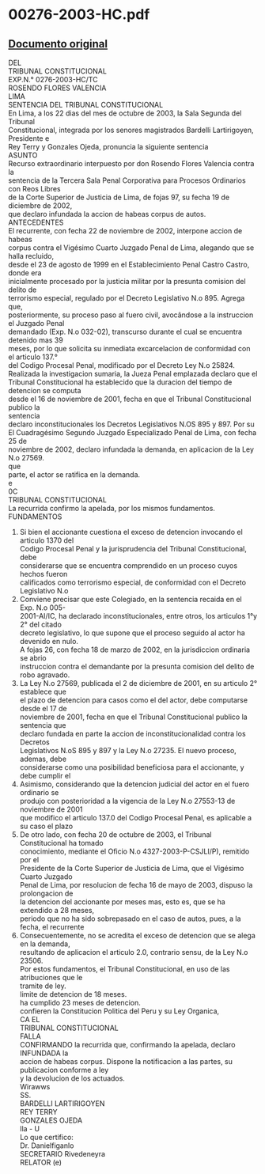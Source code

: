 
00276-2003-HC.pdf
=================
  
[Documento original](https://tc.gob.pe/jurisprudencia/2003/00276-2003-HC.pdf)  
---  
DEL  
TRIBUNAL CONSTITUCIONAL  
EXP.N.° 0276-2003-HC/TC  
ROSENDO FLORES VALENCIA  
LIMA  
SENTENCIA DEL TRIBUNAL CONSTITUCIONAL  
En Lima, a los 22 dias del mes de octubre de 2003, la Sala Segunda del Tribunal  
Constitucional, integrada por los senores magistrados Bardelli Lartirigoyen, Presidente e  
Rey Terry y Gonzales Ojeda, pronuncia la siguiente sentencia  
ASUNTO  
Recurso extraordinario interpuesto por don Rosendo Flores Valencia contra la  
sentencia de la Tercera Sala Penal Corporativa para Procesos Ordinarios con Reos Libres  
de la Corte Superior de Justicia de Lima, de fojas 97, su fecha 19 de diciembre de 2002,  
que declaro infundada la accion de habeas corpus de autos.  
ANTECEDENTES  
El recurrente, con fecha 22 de noviembre de 2002, interpone accion de habeas  
corpus contra el Vigésimo Cuarto Juzgado Penal de Lima, alegando que se halla recluido,  
desde el 23 de agosto de 1999 en el Establecimiento Penal Castro Castro, donde era  
inicialmente procesado por la justicia militar por la presunta comision del delito de  
terrorismo especial, regulado por el Decreto Legislativo N.o 895. Agrega que,  
posteriormente, su proceso paso al fuero civil, avocândose a la instruccion el Juzgado Penal  
demandado (Exp. N.o 032-02), transcurso durante el cual se encuentra detenido mas 39  
meses, por lo que solicita su inmediata excarcelacion de conformidad con el articulo 137.°  
del Codigo Procesal Penal, modificado por el Decreto Ley N.o 25824.  
Realizada la investigacion sumaria, la Jueza Penal emplazada declaro que el  
Tribunal Constitucional ha establecido que la duracion del tiempo de detencion se computa  
desde el 16 de noviembre de 2001, fecha en que el Tribunal Constitucional publico la  
sentencia  
declaro inconstitucionales los Decretos Legislativos N.OS 895 y 897. Por su  
El Cuadragésimo Segundo Juzgado Especializado Penal de Lima, con fecha 25 de  
noviembre de 2002, declaro infundada la demanda, en aplicacion de la Ley N.o 27569.  
que  
parte, el actor se ratifica en la demanda.  
e  
0C  
TRIBUNAL CONSTITUCIONAL  
La recurrida confirmo la apelada, por los mismos fundamentos.  
FUNDAMENTOS  
1. Si bien el accionante cuestiona el exceso de detencion invocando el articulo 1370 del  
Codigo Procesal Penal y la jurisprudencia del Tribunal Constitucional, debe  
considerarse que se encuentra comprendido en un proceso cuyos hechos fueron  
calificados como terrorismo especial, de conformidad con el Decreto Legislativo N.o  
895. Conviene precisar que este Colegiado, en la sentencia recaida en el Exp. N.o 005-  
2001-AI/IC, ha declarado inconstitucionales, entre otros, los articulos 1°y 2° del citado  
decreto legislativo, lo que supone que el proceso seguido al actor ha devenido en nulo.  
A fojas 26, con fecha 18 de marzo de 2002, en la jurisdiccion ordinaria se abrio  
instruccion contra el demandante por la presunta comision del delito de robo agravado.  
2. La Ley N.o 27569, publicada el 2 de diciembre de 2001, en su articulo 2° establece que  
el plazo de detencion para casos como el del actor, debe computarse desde el 17 de  
noviembre de 2001, fecha en que el Tribunal Constitucional publico la sentencia que  
declaro fundada en parte la accion de inconstitucionalidad contra los Decretos  
Legislativos N.oS 895 y 897 y la Ley N.o 27235. El nuevo proceso, ademas, debe  
considerarse como una posibilidad beneficiosa para el accionante, y debe cumplir el  
3. Asimismo, considerando que la detencion judicial del actor en el fuero ordinario se  
produjo con posterioridad a la vigencia de la Ley N.o 27553-13 de noviembre de 2001  
que modifico el articulo 137.0 del Codigo Procesal Penal, es aplicable a su caso el plazo  
4. De otro lado, con fecha 20 de octubre de 2003, el Tribunal Constitucional ha tomado  
conocimiento, mediante el Oficio N.o 4327-2003-P-CSJLI/P), remitido por el  
Presidente de la Corte Superior de Justicia de Lima, que el Vigésimo Cuarto Juzgado  
Penal de Lima, por resolucion de fecha 16 de mayo de 2003, dispuso la prolongacion de  
la detencion del accionante por meses mas, esto es, que se ha extendido a 28 meses,  
periodo que no ha sido sobrepasado en el caso de autos, pues, a la fecha, el recurrente  
5. Consecuentemente, no se acredita el exceso de detencion que se alega en la demanda,  
resultando de aplicacion el articulo 2.0, contrario sensu, de la Ley N.o 23506.  
Por estos fundamentos, el Tribunal Constitucional, en uso de las atribuciones que le  
tramite de ley.  
limite de detencion de 18 meses.  
ha cumplido 23 meses de detencion.  
confieren la Constitucion Politica del Peru y su Ley Organica,  
CA EL  
TRIBUNAL CONSTITUCIONAL  
FALLA  
CONFIRMANDO la recurrida que, confirmando la apelada, declaro INFUNDADA la  
accion de habeas corpus. Dispone la notificacion a las partes, su publicacion conforme a ley  
y la devolucion de los actuados.  
Wirawws  
SS.  
BARDELLI LARTIRIGOYEN  
REY TERRY  
GONZALES OJEDA  
lla - U  
Lo que certifico:  
Dr. Danielfiganlo  
SECRETARIO Rivedeneyra  
RELATOR (e)